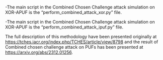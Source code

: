 ﻿
-The main script in the Combined Chosen Challenge attack simulation on XOR-APUF is the “perform_combined_attack_xor.py” file.

-The main script in the Combined Chosen Challenge attack simulation on XOR-APUF is the “perform_combined_attack_ipuf.py” file.
 

The full description of this methodology have been presented originally at https://tches.iacr.org/index.php/TCHES/article/view/8798  and the result of Combined chosen challenge attack on PUFs has been presented at https://arxiv.org/abs/2312.01256.

